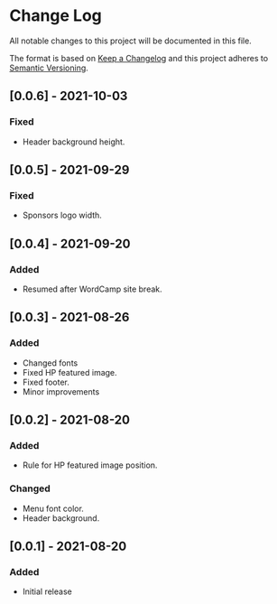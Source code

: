 # Change Log
All notable changes to this project will be documented in this file.

The format is based on [Keep a Changelog](http://keepachangelog.com/)
and this project adheres to [Semantic Versioning](http://semver.org/).

## [0.0.6] - 2021-10-03
### Fixed
 - Header background height.

## [0.0.5] - 2021-09-29
### Fixed
 - Sponsors logo width.

## [0.0.4] - 2021-09-20
### Added
 - Resumed after WordCamp site break. 

## [0.0.3] - 2021-08-26
### Added
 - Changed fonts
 - Fixed HP featured image.
 - Fixed footer.
 - Minor improvements

## [0.0.2] - 2021-08-20
### Added
 - Rule for HP featured image position.
 
### Changed
 - Menu font color.
 - Header background.

## [0.0.1] - 2021-08-20
### Added
 - Initial release
